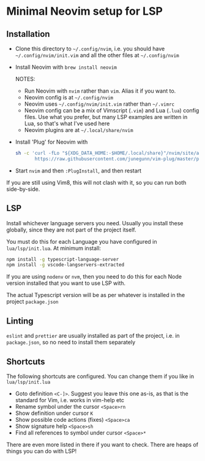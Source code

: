 # Minimal Neovim setup for LSP

## Installation

- Clone this directory to `~/.config/nvim`, i.e. you should have `~/.config/nvim/init.vim` and all the other files at `~/.config/nvim`

- Install Neovim with `brew install neovim`

  NOTES:

     - Run Neovim with `nvim` rather than `vim`. Alias it if you want to.
     - Neovim config is at `~/.config/nvim`
     - Neovim uses `~/.config/nvim/init.vim` rather than `~/.vimrc`
     - Neovim config can be a mix of Vimscript (`.vim`) and Lua (`.lua`) config files. Use what you prefer, but many LSP examples are written in Lua, so that's what I've used here
     - Neovim plugins are at `~/.local/share/nvim`

- Install 'Plug' for Neovim with

  ```sh
  sh -c 'curl -fLo "${XDG_DATA_HOME:-$HOME/.local/share}"/nvim/site/autoload/plug.vim --create-dirs \
         https://raw.githubusercontent.com/junegunn/vim-plug/master/plug.vim'
  ```
  
- Start `nvim` and then `:PlugInstall`, and then restart

If you are still using Vim8, this will not clash with it, so you can run both side-by-side.

## LSP

Install whichever language servers you need. Usually you install these globally, since they are not part of the project itself.

You must do this for each Language you have configured in `lua/lsp/init.lua`. At minimum install:

```sh
npm install -g typescript-language-server
npm install -g vscode-langservers-extracted
```

If you are using `nodenv` or `nvm`, then you need to do this for each Node version installed that you want to use LSP with.

The actual Typescript version will be as per whatever is installed in the project `package.json`

## Linting

`eslint` and `prettier` are usually installed as part of the project, i.e. in `package.json`, so no need to install them separately

## Shortcuts

The following shortcuts are configured. You can change them if you like in `lua/lsp/init.lua`

- Goto definition `<C-]>`. Suggest you leave this one as-is, as that is the standard for Vim, i.e. works in vim-help etc
- Rename symbol under the cursor `<Space>rn`
- Show definition under cursor `K`
- Show possible code actions (fixes) `<Space>ca`
- Show signature help `<Space>sh`
- Find all references to symbol under cursor `<Space>*`

There are even more listed in there if you want to check. There are heaps of things you can do with LSP!
